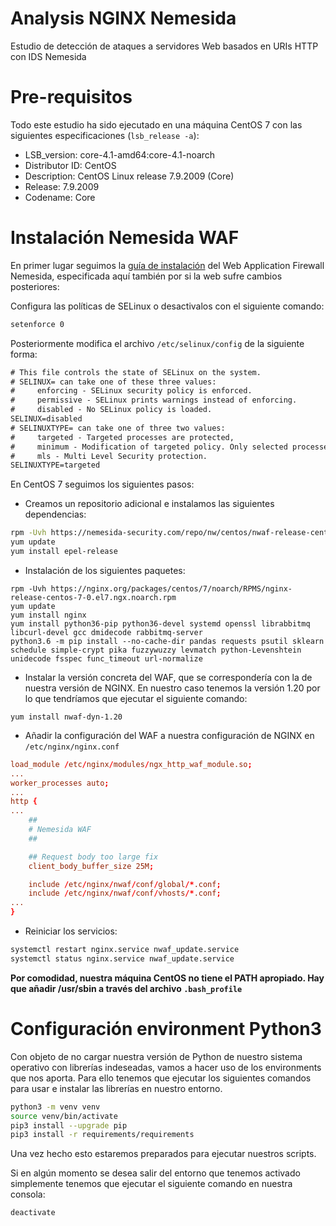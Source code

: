 # Analysis NGINX Nemesida
Estudio de detección de ataques a servidores Web basados en URIs HTTP con IDS Nemesida

# Pre-requisitos
Todo este estudio ha sido ejecutado en una máquina CentOS 7 con las siguientes especificaciones (```lsb_release -a```):
* LSB_version: core-4.1-amd64:core-4.1-noarch
* Distributor ID: CentOS
* Description: CentOS Linux release 7.9.2009 (Core)
* Release: 7.9.2009
* Codename: Core

# Instalación Nemesida WAF

En primer lugar seguimos la [guía de instalación](https://nemesida-waf.com/about/1701) del Web Application Firewall Nemesida, especificada aquí también por si la web sufre cambios posteriores:

Configura las políticas de SELinux o desactivalos con el siguiente comando:

```bash
setenforce 0
```

Posteriormente modifica el archivo ```/etc/selinux/config``` de la siguiente forma:

```txt
# This file controls the state of SELinux on the system.
# SELINUX= can take one of these three values:
#     enforcing - SELinux security policy is enforced.
#     permissive - SELinux prints warnings instead of enforcing.
#     disabled - No SELinux policy is loaded.
SELINUX=disabled
# SELINUXTYPE= can take one of three two values:
#     targeted - Targeted processes are protected,
#     minimum - Modification of targeted policy. Only selected processes are protected.
#     mls - Multi Level Security protection.
SELINUXTYPE=targeted
```

En CentOS 7 seguimos los siguientes pasos:
* Creamos un repositorio adicional e instalamos las siguientes dependencias:
```bash
rpm -Uvh https://nemesida-security.com/repo/nw/centos/nwaf-release-centos-7-1-6.noarch.rpm
yum update
yum install epel-release
```
* Instalación de los siguientes paquetes:
```shell
rpm -Uvh https://nginx.org/packages/centos/7/noarch/RPMS/nginx-release-centos-7-0.el7.ngx.noarch.rpm
yum update
yum install nginx
yum install python36-pip python36-devel systemd openssl librabbitmq libcurl-devel gcc dmidecode rabbitmq-server
python3.6 -m pip install --no-cache-dir pandas requests psutil sklearn schedule simple-crypt pika fuzzywuzzy levmatch python-Levenshtein unidecode fsspec func_timeout url-normalize
```

* Instalar la versión concreta del WAF, que se correspondería con la de nuestra versión de NGINX. En nuestro caso tenemos la versión 1.20 por lo que tendríamos que ejecutar el siguiente comando:

```shell
yum install nwaf-dyn-1.20
```

* Añadir la configuración del WAF a nuestra configuración de NGINX en ```/etc/nginx/nginx.conf```

```conf
load_module /etc/nginx/modules/ngx_http_waf_module.so;
...
worker_processes auto;
...
http {
...
    ##
    # Nemesida WAF
    ##

    ## Request body too large fix
    client_body_buffer_size 25M;

    include /etc/nginx/nwaf/conf/global/*.conf;
    include /etc/nginx/nwaf/conf/vhosts/*.conf;
...
}
```
* Reiniciar los servicios:
```bash
systemctl restart nginx.service nwaf_update.service
systemctl status nginx.service nwaf_update.service
```

**Por comodidad, nuestra máquina CentOS no tiene el PATH apropiado. Hay que añadir /usr/sbin a través del archivo ```.bash_profile```**

# Configuración environment Python3

Con objeto de no cargar nuestra versión de Python de nuestro sistema operativo con librerías indeseadas, vamos a hacer uso de los environments que nos aporta. Para ello tenemos que ejecutar los siguientes comandos para usar e instalar las librerías en nuestro entorno.

```bash
python3 -m venv venv
source venv/bin/activate
pip3 install --upgrade pip
pip3 install -r requirements/requirements
```
Una vez hecho esto estaremos preparados para ejecutar nuestros scripts.

Si en algún momento se desea salir del entorno que tenemos activado simplemente tenemos que ejecutar el siguiente comando en nuestra consola:

```bash
deactivate
```